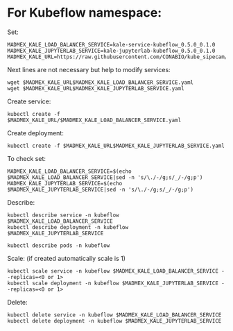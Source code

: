 # For Kubeflow namespace:

Set:

```
MADMEX_KALE_LOAD_BALANCER_SERVICE=kale-service-kubeflow_0.5.0_0.1.0
MADMEX_KALE_JUPYTERLAB_SERVICE=kale-jupyterlab-kubeflow_0.5.0_0.1.0
MADMEX_KALE_URL=https://raw.githubusercontent.com/CONABIO/kube_sipecam/master/minikube_sipecam/deployments/MAD_Mex/
```

Next lines are not necessary but help to modify services:

```
wget $MADMEX_KALE_URL$MADMEX_KALE_LOAD_BALANCER_SERVICE.yaml
wget $MADMEX_KALE_URL$MADMEX_KALE_JUPYTERLAB_SERVICE.yaml
```

Create service:

```
kubectl create -f $MADMEX_KALE_URL/$MADMEX_KALE_LOAD_BALANCER_SERVICE.yaml
```

Create deployment:

```
kubectl create -f $MADMEX_KALE_URL$MADMEX_KALE_JUPYTERLAB_SERVICE.yaml
```

To check set:

```
MADMEX_KALE_LOAD_BALANCER_SERVICE=$(echo $MADMEX_KALE_LOAD_BALANCER_SERVICE|sed -n 's/\./-/g;s/_/-/g;p')
MADMEX_KALE_JUPYTERLAB_SERVICE=$(echo $MADMEX_KALE_JUPYTERLAB_SERVICE|sed -n 's/\./-/g;s/_/-/g;p')
```

Describe:

```
kubectl describe service -n kubeflow $MADMEX_KALE_LOAD_BALANCER_SERVICE
kubectl describe deployment -n kubeflow $MADMEX_KALE_JUPYTERLAB_SERVICE
```

```
kubectl describe pods -n kubeflow
```

Scale: (if created automatically scale is 1)

```
kubectl scale service -n kubeflow $MADMEX_KALE_LOAD_BALANCER_SERVICE --replicas=<0 or 1>
kubectl scale deployment -n kubeflow $MADMEX_KALE_JUPYTERLAB_SERVICE --replicas=<0 or 1>
```

Delete:

```
kubectl delete service -n kubeflow $MADMEX_KALE_LOAD_BALANCER_SERVICE
kubectl delete deployment -n kubeflow $MADMEX_KALE_JUPYTERLAB_SERVICE
```
